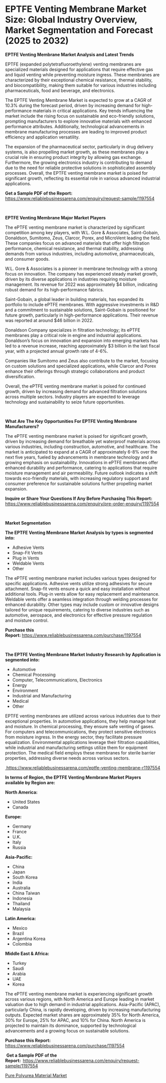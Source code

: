 <p><h1>EPTFE Venting Membrane Market Size: Global Industry Overview, Market Segmentation and Forecast (2025 to 2032)</h1></p><p><strong>EPTFE Venting Membrane Market Analysis and Latest Trends</strong></p>
<p><p>EPTFE (expanded polytetrafluoroethylene) venting membranes are specialized materials designed for applications that require effective gas and liquid venting while preventing moisture ingress. These membranes are characterized by their exceptional chemical resistance, thermal stability, and biocompatibility, making them suitable for various industries including pharmaceuticals, food and beverage, and electronics.</p><p>The EPTFE Venting Membrane Market is expected to grow at a CAGR of 10.3% during the forecast period, driven by increasing demand for high-performance materials in critical applications. Key trends influencing the market include the rising focus on sustainable and eco-friendly solutions, prompting manufacturers to explore innovative materials with enhanced performance attributes. Additionally, technological advancements in membrane manufacturing processes are leading to improved product efficiency and application versatility. </p><p>The expansion of the pharmaceutical sector, particularly in drug delivery systems, is also propelling market growth, as these membranes play a crucial role in ensuring product integrity by allowing gas exchange. Furthermore, the growing electronics industry is contributing to demand due to the need for reliable protective solutions in sophisticated assembly processes. Overall, the EPTFE venting membrane market is poised for significant growth, reflecting its essential role in various advanced industrial applications.</p></p>
<p><strong>Get a Sample PDF of the Report:&nbsp;</strong> <a href="https://www.reliablebusinessarena.com/enquiry/request-sample/1197554?utm_campaign=2033&utm_medium=2&utm_source=Github&utm_content=ia&utm_term=03042025&utm_id=eptfe-venting-membrane">https://www.reliablebusinessarena.com/enquiry/request-sample/1197554</a></p>
<p>&nbsp;</p>
<p><strong>EPTFE Venting Membrane Major Market Players</strong></p>
<p><p>The ePTFE venting membrane market is characterized by significant competition among key players, with W.L. Gore & Associates, Saint-Gobain, Donaldson, Sumitomo, Zeus, Clarcor, Porex, and MicroVent leading the field. These companies focus on advanced materials that offer high filtration performance, chemical resistance, and thermal stability, addressing demands from various industries, including automotive, pharmaceuticals, and consumer goods.</p><p>W.L. Gore & Associates is a pioneer in membrane technology with a strong focus on innovation. The company has experienced steady market growth, driven by its diverse applications in industries requiring moisture management. Its revenue for 2022 was approximately $4 billion, indicating robust demand for its high-performance fabrics.</p><p>Saint-Gobain, a global leader in building materials, has expanded its portfolio to include ePTFE membranes. With aggressive investments in R&D and a commitment to sustainable solutions, Saint-Gobain is positioned for future growth, particularly in high-performance applications. Their revenue was reported at around $46 billion in 2022.</p><p>Donaldson Company specializes in filtration technology; its ePTFE membranes play a critical role in engine and industrial applications. Donaldson’s focus on innovation and expansion into emerging markets has led to a revenue increase, reaching approximately $3 billion in the last fiscal year, with a projected annual growth rate of 4-6%.</p><p>Companies like Sumitomo and Zeus also contribute to the market, focusing on custom solutions and specialized applications, while Clarcor and Porex enhance their offerings through strategic collaborations and product diversification.</p><p>Overall, the ePTFE venting membrane market is poised for continued growth, driven by increasing demand for advanced filtration solutions across multiple sectors. Industry players are expected to leverage technology and sustainability to seize future opportunities.</p></p>
<p>&nbsp;</p>
<p><strong>What Are The Key Opportunities For EPTFE Venting Membrane Manufacturers?</strong></p>
<p><p>The ePTFE venting membrane market is poised for significant growth, driven by increasing demand for breathable yet waterproof materials across various industries, including construction, automotive, and healthcare. The market is anticipated to expand at a CAGR of approximately 6-8% over the next five years, fueled by advancements in membrane technology and a growing emphasis on sustainability. Innovations in ePTFE membranes offer enhanced durability and performance, catering to applications that require moisture management and air permeability. Future outlook indicates a shift towards eco-friendly materials, with increasing regulatory support and consumer preference for sustainable solutions further propelling market expansion.</p></p>
<p><strong>Inquire or Share Your Questions If Any Before Purchasing This Report:</strong> <a href="https://www.reliablebusinessarena.com/enquiry/pre-order-enquiry/1197554?utm_campaign=2033&utm_medium=2&utm_source=Github&utm_content=ia&utm_term=03042025&utm_id=eptfe-venting-membrane">https://www.reliablebusinessarena.com/enquiry/pre-order-enquiry/1197554</a></p>
<p>&nbsp;</p>
<p><strong>Market Segmentation</strong></p>
<p><strong>The EPTFE Venting Membrane Market Analysis by types is segmented into:</strong></p>
<p><ul><li>Adhesive Vents</li><li>Snap-Fit Vents</li><li>Plug in Vents</li><li>Weldable Vents</li><li>Other</li></ul></p>
<p><p>The ePTFE venting membrane market includes various types designed for specific applications. Adhesive vents utilize strong adhesives for secure attachment. Snap-fit vents ensure a quick and easy installation without additional tools. Plug-in vents allow for easy replacement and maintenance. Weldable vents offer a seamless integration through welding processes for enhanced durability. Other types may include custom or innovative designs tailored for unique requirements, catering to diverse industries such as automotive, aerospace, and electronics for effective pressure regulation and moisture control.</p></p>
<p><strong>Purchase this Report:&nbsp;</strong><a href="https://www.reliablebusinessarena.com/purchase/1197554?utm_campaign=2033&utm_medium=2&utm_source=Github&utm_content=ia&utm_term=03042025&utm_id=eptfe-venting-membrane">https://www.reliablebusinessarena.com/purchase/1197554</a></p>
<p>&nbsp;</p>
<p><strong>The EPTFE Venting Membrane Market Industry Research by Application is segmented into:</strong></p>
<p><ul><li>Automotive</li><li>Chemical Processing</li><li>Computer, Telecommunications, Electronics</li><li>Energy</li><li>Environment</li><li>Industrial and Manufacturing</li><li>Medical</li><li>Other</li></ul></p>
<p><p>EPTFE venting membranes are utilized across various industries due to their exceptional properties. In automotive applications, they help manage heat and moisture. In chemical processing, they ensure safe venting of gases. For computers and telecommunications, they protect sensitive electronics from moisture ingress. In the energy sector, they facilitate pressure equalization. Environmental applications leverage their filtration capabilities, while industrial and manufacturing settings utilize them for equipment protection. The medical field employs these membranes for sterile barrier properties, addressing diverse needs across various sectors.</p></p>
<p><a href="https://www.reliablebusinessarena.com/eptfe-venting-membrane-r1197554?utm_campaign=2033&utm_medium=2&utm_source=Github&utm_content=ia&utm_term=03042025&utm_id=eptfe-venting-membrane">&nbsp;https://www.reliablebusinessarena.com/eptfe-venting-membrane-r1197554</a></p>
<p><strong>In terms of Region, the EPTFE Venting Membrane Market Players available by Region are:</strong></p>
<p>
    <p> <strong> North America: </strong>
        <ul>
            <li>United States</li>
            <li>Canada</li>
        </ul>
        </p> 
    <p> <strong> Europe: </strong>
        <ul>
            <li>Germany</li>
            <li>France</li>
            <li>U.K.</li>
            <li>Italy</li>
            <li>Russia</li>
        </ul>
        </p> 
    <p> <strong> Asia-Pacific: </strong>
        <ul>
            <li>China</li>
            <li>Japan</li>
            <li>South Korea</li>
            <li>India</li>
            <li>Australia</li>
            <li>China Taiwan</li>
            <li>Indonesia</li>
            <li>Thailand</li>
            <li>Malaysia</li>
        </ul>
        </p> 
    <p> <strong> Latin America: </strong>
        <ul>
            <li>Mexico</li>
            <li>Brazil</li>
            <li>Argentina Korea</li>
            <li>Colombia</li>
        </ul>
        </p> 
    <p> <strong> Middle East & Africa: </strong>
        <ul>
            <li>Turkey</li>
            <li>Saudi</li>
            <li>Arabia</li>
            <li>UAE</li>
            <li>Korea</li>
        </ul>
    </p>
    </p>
<p><p>The ePTFE venting membrane market is experiencing significant growth across various regions, with North America and Europe leading in market valuation due to high demand in industrial applications. Asia-Pacific (APAC), particularly China, is rapidly developing, driven by increasing manufacturing outputs. Expected market shares are approximately 35% for North America, 30% for Europe, 25% for APAC, and 10% for China. North America is projected to maintain its dominance, supported by technological advancements and a growing focus on sustainable solutions.</p></p>
<p><strong>Purchase this Report: </strong><a href="https://www.reliablebusinessarena.com/purchase/1197554?utm_campaign=2033&utm_medium=2&utm_source=Github&utm_content=ia&utm_term=03042025&utm_id=eptfe-venting-membrane">https://www.reliablebusinessarena.com/purchase/1197554</a></p>
<p>&nbsp;<strong>Get a Sample PDF of the Report:&nbsp;&nbsp;</strong><a href="https://www.reliablebusinessarena.com/enquiry/request-sample/1197554?utm_campaign=2033&utm_medium=2&utm_source=Github&utm_content=ia&utm_term=03042025&utm_id=eptfe-venting-membrane">https://www.reliablebusinessarena.com/enquiry/request-sample/1197554</a></p>
<p><strong></strong></p>
<p><p><a href="https://github.com/mahnoor2003/Market-Research-Report-List-7/blob/main/pure-polyurea-material-market.md?utm_campaign=2033&utm_medium=2&utm_source=Github&utm_content=ia&utm_term=03042025&utm_id=eptfe-venting-membrane">Pure Polyurea Material Market</a></p></p>